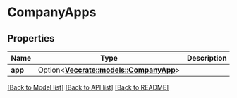 # CompanyApps

## Properties

Name | Type | Description | Notes
------------ | ------------- | ------------- | -------------
**app** | Option<[**Vec<crate::models::CompanyApp>**](CompanyApp.md)> |  | [optional]

[[Back to Model list]](../README.md#documentation-for-models) [[Back to API list]](../README.md#documentation-for-api-endpoints) [[Back to README]](../README.md)


